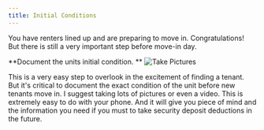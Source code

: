 ```yaml
---
title: Initial Conditions
---
```


You have renters lined up and are preparing to move in. Congratulations! But there is still a very important step before move-in day. 

**Document the units initial condition. **
![Take Pictures](https://static.pexels.com/photos/274973/pexels-photo-274973.jpeg)

This is a very easy step to overlook in the excitement of finding a tenant. But it's critical to document the exact condition of the unit before new tenants move in. I suggest taking lots of pictures or even a video. This is extremely easy to do with your phone. And it will give you piece of mind and the information you need if you must to take security deposit deductions in the future. 